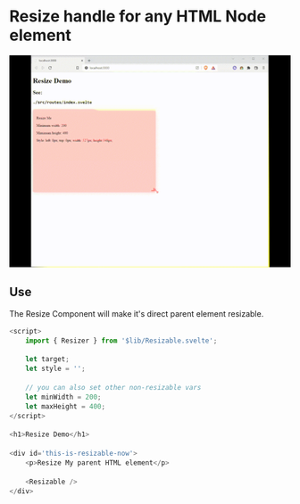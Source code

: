 # Resize handle for any HTML Node element

![Demo](resizable.gif)

## Use

The Resize Component will make it's direct parent element resizable.

```js
<script>
	import { Resizer } from '$lib/Resizable.svelte';

	let target;
	let style = '';

	// you can also set other non-resizable vars
	let minWidth = 200;
	let maxHeight = 400;
</script>

<h1>Resize Demo</h1>

<div id='this-is-resizable-now'>
	<p>Resize My parent HTML element</p>

	<Resizable />
</div>

```
